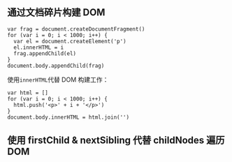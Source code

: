 ## 通过文档碎片构建 DOM

```
var frag = document.createDocumentFragment()
for (var i = 0; i < 1000; i++) {
  var el = document.createElement('p')
  el.innerHTML = i
  frag.appendChild(el)
}
document.body.appendChild(frag)
```

使用`innerHTML`代替 DOM 构建工作：

```
var html = []
for (var i = 0; i < 1000; i++) {
  html.push('<p>' + i + '</p>')
}
document.body.innerHTML = html.join('')
```

## 使用 firstChild & nextSibling 代替 childNodes 遍历 DOM


